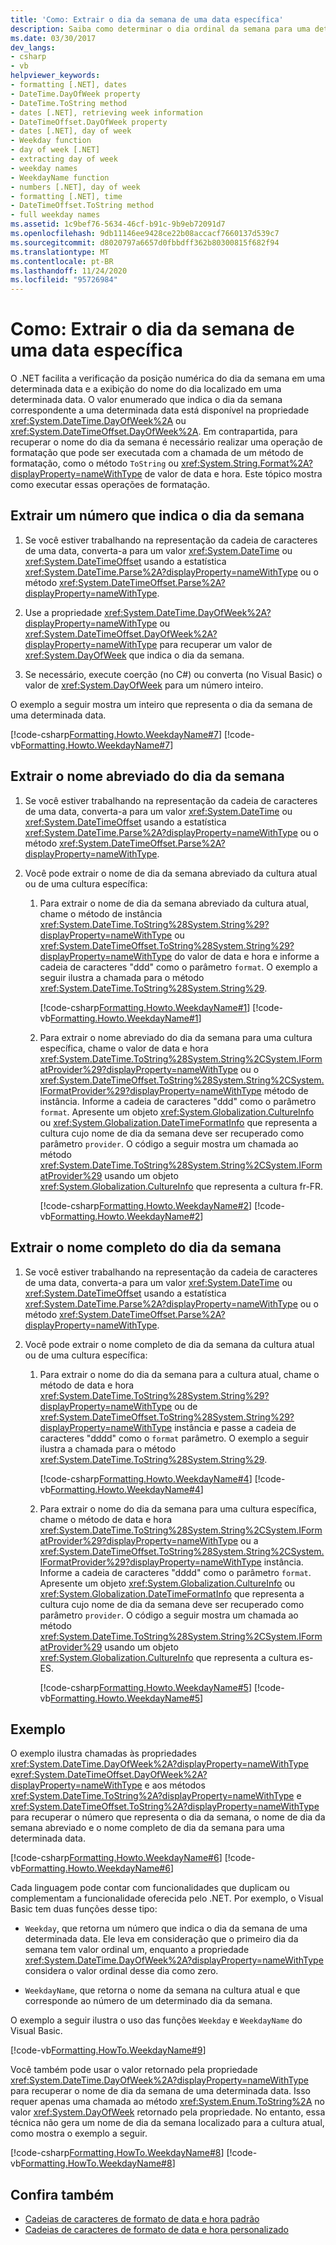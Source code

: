 ```yaml
---
title: 'Como: Extrair o dia da semana de uma data específica'
description: Saiba como determinar o dia ordinal da semana para uma determinada data no .NET. Saiba como exibir o nome do dia da semana localizado para uma determinada data.
ms.date: 03/30/2017
dev_langs:
- csharp
- vb
helpviewer_keywords:
- formatting [.NET], dates
- DateTime.DayOfWeek property
- DateTime.ToString method
- dates [.NET], retrieving week information
- DateTimeOffset.DayOfWeek property
- dates [.NET], day of week
- Weekday function
- day of week [.NET]
- extracting day of week
- weekday names
- WeekdayName function
- numbers [.NET], day of week
- formatting [.NET], time
- DateTimeOffset.ToString method
- full weekday names
ms.assetid: 1c9bef76-5634-46cf-b91c-9b9eb72091d7
ms.openlocfilehash: 9db11146ee9428ce22b08accacf7660137d539c7
ms.sourcegitcommit: d8020797a6657d0fbbdff362b80300815f682f94
ms.translationtype: MT
ms.contentlocale: pt-BR
ms.lasthandoff: 11/24/2020
ms.locfileid: "95726984"
---
```

# <a name="how-to-extract-the-day-of-the-week-from-a-specific-date"></a>Como: Extrair o dia da semana de uma data específica

O .NET facilita a verificação da posição numérica do dia da semana em uma determinada data e a exibição do nome do dia localizado em uma determinada data. O valor enumerado que indica o dia da semana correspondente a uma determinada data está disponível na propriedade <xref:System.DateTime.DayOfWeek%2A> ou <xref:System.DateTimeOffset.DayOfWeek%2A>. Em contrapartida, para recuperar o nome do dia da semana é necessário realizar uma operação de formatação que pode ser executada com a chamada de um método de formatação, como o método `ToString` ou <xref:System.String.Format%2A?displayProperty=nameWithType> de valor de data e hora. Este tópico mostra como executar essas operações de formatação.  
  
## <a name="extract-a-number-indicating-the-day-of-the-week"></a>Extrair um número que indica o dia da semana
  
1. Se você estiver trabalhando na representação da cadeia de caracteres de uma data, converta-a para um valor <xref:System.DateTime> ou <xref:System.DateTimeOffset> usando a estatística <xref:System.DateTime.Parse%2A?displayProperty=nameWithType> ou o método <xref:System.DateTimeOffset.Parse%2A?displayProperty=nameWithType>.  
  
2. Use a propriedade <xref:System.DateTime.DayOfWeek%2A?displayProperty=nameWithType> ou <xref:System.DateTimeOffset.DayOfWeek%2A?displayProperty=nameWithType> para recuperar um valor de <xref:System.DayOfWeek> que indica o dia da semana.  
  
3. Se necessário, execute coerção (no C#) ou converta (no Visual Basic) o valor de <xref:System.DayOfWeek> para um número inteiro.  
  
 O exemplo a seguir mostra um inteiro que representa o dia da semana de uma determinada data.  
  
 [!code-csharp[Formatting.Howto.WeekdayName#7](../../../samples/snippets/csharp/VS_Snippets_CLR/Formatting.HowTo.WeekdayName/cs/weekdaynumber7.cs#7)]
 [!code-vb[Formatting.Howto.WeekdayName#7](../../../samples/snippets/visualbasic/VS_Snippets_CLR/Formatting.HowTo.WeekdayName/vb/weekdaynumber7.vb#7)]  
  
## <a name="extract-the-abbreviated-weekday-name"></a>Extrair o nome abreviado do dia da semana
  
1. Se você estiver trabalhando na representação da cadeia de caracteres de uma data, converta-a para um valor <xref:System.DateTime> ou <xref:System.DateTimeOffset> usando a estatística <xref:System.DateTime.Parse%2A?displayProperty=nameWithType> ou o método <xref:System.DateTimeOffset.Parse%2A?displayProperty=nameWithType>.  
  
2. Você pode extrair o nome de dia da semana abreviado da cultura atual ou de uma cultura específica:  
  
    1. Para extrair o nome de dia da semana abreviado da cultura atual, chame o método de instância <xref:System.DateTime.ToString%28System.String%29?displayProperty=nameWithType> ou <xref:System.DateTimeOffset.ToString%28System.String%29?displayProperty=nameWithType> do valor de data e hora e informe a cadeia de caracteres "ddd" como o parâmetro `format`. O exemplo a seguir ilustra a chamada para o método <xref:System.DateTime.ToString%28System.String%29>.  
  
         [!code-csharp[Formatting.Howto.WeekdayName#1](../../../samples/snippets/csharp/VS_Snippets_CLR/Formatting.HowTo.WeekdayName/cs/abbrname1.cs#1)]
         [!code-vb[Formatting.Howto.WeekdayName#1](../../../samples/snippets/visualbasic/VS_Snippets_CLR/Formatting.HowTo.WeekdayName/vb/abbrname1.vb#1)]  
  
    2. Para extrair o nome abreviado do dia da semana para uma cultura específica, chame o valor de data e hora <xref:System.DateTime.ToString%28System.String%2CSystem.IFormatProvider%29?displayProperty=nameWithType> ou o <xref:System.DateTimeOffset.ToString%28System.String%2CSystem.IFormatProvider%29?displayProperty=nameWithType> método de instância. Informe a cadeia de caracteres "ddd" como o parâmetro `format`. Apresente um objeto <xref:System.Globalization.CultureInfo> ou <xref:System.Globalization.DateTimeFormatInfo> que representa a cultura cujo nome de dia da semana deve ser recuperado como parâmetro `provider`. O código a seguir mostra um chamada ao método <xref:System.DateTime.ToString%28System.String%2CSystem.IFormatProvider%29> usando um objeto <xref:System.Globalization.CultureInfo> que representa a cultura fr-FR.  
  
         [!code-csharp[Formatting.Howto.WeekdayName#2](../../../samples/snippets/csharp/VS_Snippets_CLR/Formatting.HowTo.WeekdayName/cs/abbrname2.cs#2)]
         [!code-vb[Formatting.Howto.WeekdayName#2](../../../samples/snippets/visualbasic/VS_Snippets_CLR/Formatting.HowTo.WeekdayName/vb/abbrname2.vb#2)]  
  
## <a name="extract-the-full-weekday-name"></a>Extrair o nome completo do dia da semana
  
1. Se você estiver trabalhando na representação da cadeia de caracteres de uma data, converta-a para um valor <xref:System.DateTime> ou <xref:System.DateTimeOffset> usando a estatística <xref:System.DateTime.Parse%2A?displayProperty=nameWithType> ou o método <xref:System.DateTimeOffset.Parse%2A?displayProperty=nameWithType>.  
  
2. Você pode extrair o nome completo de dia da semana da cultura atual ou de uma cultura específica:  
  
    1. Para extrair o nome do dia da semana para a cultura atual, chame o método de data e hora <xref:System.DateTime.ToString%28System.String%29?displayProperty=nameWithType> ou de <xref:System.DateTimeOffset.ToString%28System.String%29?displayProperty=nameWithType> instância e passe a cadeia de caracteres "dddd" como o `format` parâmetro. O exemplo a seguir ilustra a chamada para o método <xref:System.DateTime.ToString%28System.String%29>.  
  
         [!code-csharp[Formatting.Howto.WeekdayName#4](../../../samples/snippets/csharp/VS_Snippets_CLR/Formatting.HowTo.WeekdayName/cs/fullname4.cs#4)]
         [!code-vb[Formatting.Howto.WeekdayName#4](../../../samples/snippets/visualbasic/VS_Snippets_CLR/Formatting.HowTo.WeekdayName/vb/fullname4.vb#4)]  
  
    2. Para extrair o nome do dia da semana para uma cultura específica, chame o método de data e hora <xref:System.DateTime.ToString%28System.String%2CSystem.IFormatProvider%29?displayProperty=nameWithType> ou a <xref:System.DateTimeOffset.ToString%28System.String%2CSystem.IFormatProvider%29?displayProperty=nameWithType> instância. Informe a cadeia de caracteres "dddd" como o parâmetro `format`. Apresente um objeto <xref:System.Globalization.CultureInfo> ou <xref:System.Globalization.DateTimeFormatInfo> que representa a cultura cujo nome de dia da semana deve ser recuperado como parâmetro `provider`. O código a seguir mostra um chamada ao método <xref:System.DateTime.ToString%28System.String%2CSystem.IFormatProvider%29> usando um objeto <xref:System.Globalization.CultureInfo> que representa a cultura es-ES.  
  
         [!code-csharp[Formatting.Howto.WeekdayName#5](../../../samples/snippets/csharp/VS_Snippets_CLR/Formatting.HowTo.WeekdayName/cs/fullname5.cs#5)]
         [!code-vb[Formatting.Howto.WeekdayName#5](../../../samples/snippets/visualbasic/VS_Snippets_CLR/Formatting.HowTo.WeekdayName/vb/fullname5.vb#5)]  
  
## <a name="example"></a>Exemplo  

 O exemplo ilustra chamadas às propriedades <xref:System.DateTime.DayOfWeek%2A?displayProperty=nameWithType> e<xref:System.DateTimeOffset.DayOfWeek%2A?displayProperty=nameWithType> e aos métodos <xref:System.DateTime.ToString%2A?displayProperty=nameWithType> e <xref:System.DateTimeOffset.ToString%2A?displayProperty=nameWithType> para recuperar o número que representa o dia da semana, o nome de dia da semana abreviado e o nome completo de dia da semana para uma determinada data.  
  
 [!code-csharp[Formatting.Howto.WeekdayName#6](../../../samples/snippets/csharp/VS_Snippets_CLR/Formatting.HowTo.WeekdayName/cs/example6.cs#6)]
 [!code-vb[Formatting.Howto.WeekdayName#6](../../../samples/snippets/visualbasic/VS_Snippets_CLR/Formatting.HowTo.WeekdayName/vb/example6.vb#6)]  
  
 Cada linguagem pode contar com funcionalidades que duplicam ou complementam a funcionalidade oferecida pelo .NET. Por exemplo, o Visual Basic tem duas funções desse tipo:  
  
- `Weekday`, que retorna um número que indica o dia da semana de uma determinada data. Ele leva em consideração que o primeiro dia da semana tem valor ordinal um, enquanto a propriedade <xref:System.DateTime.DayOfWeek%2A?displayProperty=nameWithType> considera o valor ordinal desse dia como zero.  
  
- `WeekdayName`, que retorna o nome da semana na cultura atual e que corresponde ao número de um determinado dia da semana.  
  
 O exemplo a seguir ilustra o uso das funções `Weekday` e `WeekdayName` do Visual Basic.  
  
 [!code-vb[Formatting.HowTo.WeekdayName#9](../../../samples/snippets/visualbasic/VS_Snippets_CLR/Formatting.HowTo.WeekdayName/vb/example9.vb#9)]  
  
 Você também pode usar o valor retornado pela propriedade <xref:System.DateTime.DayOfWeek%2A?displayProperty=nameWithType> para recuperar o nome de dia da semana de uma determinada data. Isso requer apenas uma chamada ao método <xref:System.Enum.ToString%2A> no valor <xref:System.DayOfWeek> retornado pela propriedade. No entanto, essa técnica não gera um nome de dia da semana localizado para a cultura atual, como mostra o exemplo a seguir.  
  
 [!code-csharp[Formatting.HowTo.WeekdayName#8](../../../samples/snippets/csharp/VS_Snippets_CLR/Formatting.HowTo.WeekdayName/cs/Howto1.cs#8)]
 [!code-vb[Formatting.HowTo.WeekdayName#8](../../../samples/snippets/visualbasic/VS_Snippets_CLR/Formatting.HowTo.WeekdayName/vb/Howto1.vb#8)]

## <a name="see-also"></a>Confira também

- [Cadeias de caracteres de formato de data e hora padrão](standard-date-and-time-format-strings.md)
- [Cadeias de caracteres de formato de data e hora personalizado](custom-date-and-time-format-strings.md)
